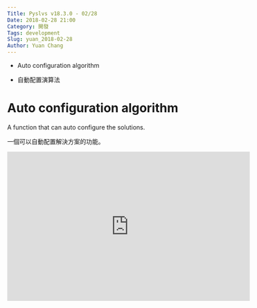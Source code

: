 ```yaml
---
Title: Pyslvs v18.3.0 - 02/28
Date: 2018-02-28 21:00
Category: 開發
Tags: development
Slug: yuan_2018-02-28
Author: Yuan Chang
---
```


+ Auto configuration algorithm

+ 自動配置演算法

<!-- PELICAN_END_SUMMARY -->

Auto configuration algorithm
===

A function that can auto configure the solutions.

一個可以自動配置解決方案的功能。

<iframe width="560" height="345" src="https://www.youtube.com/embed/2WNBDhVDWYM" frameborder="0" allow="autoplay; encrypted-media" allowfullscreen></iframe>